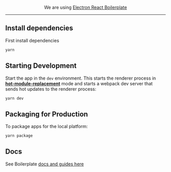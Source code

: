 <div align="center">
  <p>
    We are using <a href="https://github.com/electron-react-boilerplate/electron-react-boilerplate">Electron React Boilerplate</a>
</p>
</div>

<hr />

## Install dependencies

First install dependencies

```bash
yarn
```

## Starting Development

Start the app in the `dev` environment. This starts the renderer process in [**hot-module-replacement**](https://webpack.js.org/guides/hmr-react/) mode and starts a webpack dev server that sends hot updates to the renderer process:

```bash
yarn dev
```

## Packaging for Production

To package apps for the local platform:

```bash
yarn package
```

## Docs

See Boilerplate [docs and guides here](https://electron-react-boilerplate.js.org/docs/installation)
